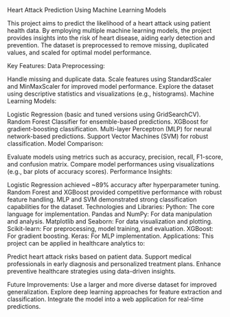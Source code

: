 Heart Attack Prediction Using Machine Learning Models


This project aims to predict the likelihood of a heart attack using patient health data. By employing multiple machine learning models, the project provides insights into the risk of heart disease, aiding early detection and prevention. The dataset is preprocessed to remove missing, duplicated values, and scaled for optimal model performance.

Key Features:
Data Preprocessing:

Handle missing and duplicate data.
Scale features using StandardScaler and MinMaxScaler for improved model performance.
Explore the dataset using descriptive statistics and visualizations (e.g., histograms).
Machine Learning Models:

Logistic Regression (basic and tuned versions using GridSearchCV).
Random Forest Classifier for ensemble-based predictions.
XGBoost for gradient-boosting classification.
Multi-layer Perceptron (MLP) for neural network-based predictions.
Support Vector Machines (SVM) for robust classification.
Model Comparison:

Evaluate models using metrics such as accuracy, precision, recall, F1-score, and confusion matrix.
Compare model performances using visualizations (e.g., bar plots of accuracy scores).
Performance Insights:

Logistic Regression achieved ~89% accuracy after hyperparameter tuning.
Random Forest and XGBoost provided competitive performance with robust feature handling.
MLP and SVM demonstrated strong classification capabilities for the dataset.
Technologies and Libraries:
Python: The core language for implementation.
Pandas and NumPy: For data manipulation and analysis.
Matplotlib and Seaborn: For data visualization and plotting.
Scikit-learn: For preprocessing, model training, and evaluation.
XGBoost: For gradient boosting.
Keras: For MLP implementation.
Applications:
This project can be applied in healthcare analytics to:

Predict heart attack risks based on patient data.
Support medical professionals in early diagnosis and personalized treatment plans.
Enhance preventive healthcare strategies using data-driven insights.


Future Improvements:
Use a larger and more diverse dataset for improved generalization.
Explore deep learning approaches for feature extraction and classification.
Integrate the model into a web application for real-time predictions.
